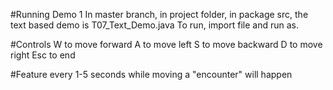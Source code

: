 #Running Demo 1
In master branch, in project folder, in package src, the text based demo is T07_Text_Demo.java
To run, import file and run as.

#Controls
W to move forward
A to move left
S to move backward
D to move right
Esc to end

#Feature
every 1-5 seconds while moving a "encounter" will happen
